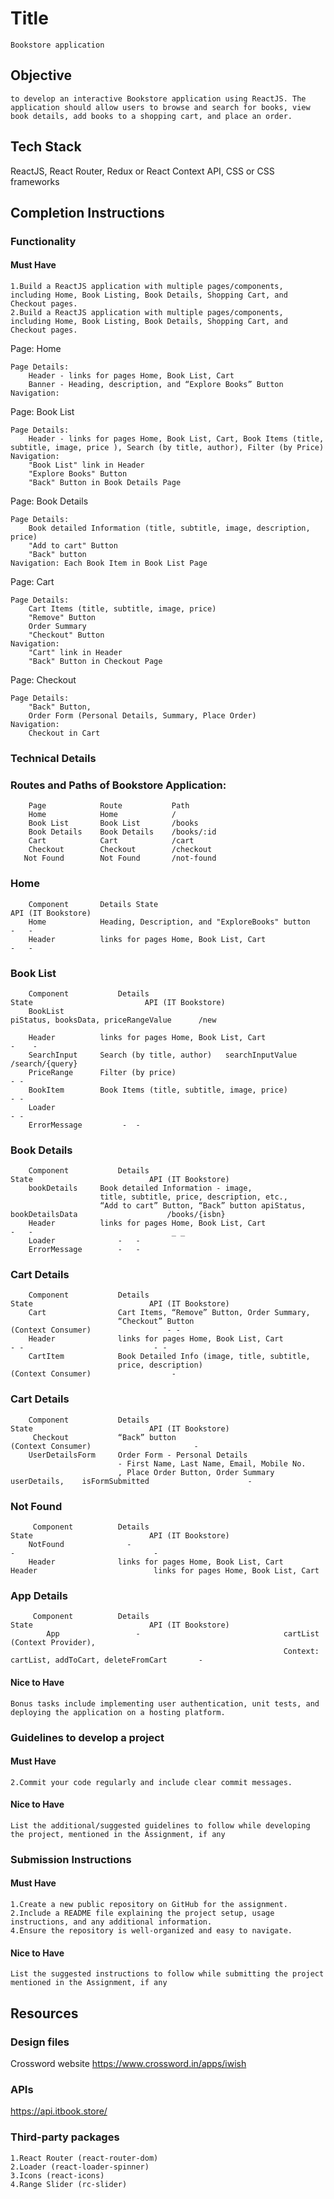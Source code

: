 # Title

    Bookstore application

## Objective

    to develop an interactive Bookstore application using ReactJS. The application should allow users to browse and search for books, view book details, add books to a shopping cart, and place an order.

## Tech Stack
 ReactJS, React Router, Redux or React Context API, CSS or CSS frameworks

## Completion Instructions

### Functionality

#### Must Have

    1.Build a ReactJS application with multiple pages/components, including Home, Book Listing, Book Details, Shopping Cart, and Checkout pages.
    2.Build a ReactJS application with multiple pages/components, including Home, Book Listing, Book Details, Shopping Cart, and Checkout pages.

Page: Home

    Page Details:
        Header - links for pages Home, Book List, Cart
        Banner - Heading, description, and “Explore Books” Button
    Navigation:

Page: Book List

    Page Details:
        Header - links for pages Home, Book List, Cart, Book Items (title, subtitle, image, price ), Search (by title, author), Filter (by Price)
    Navigation:
        "Book List" link in Header
        "Explore Books" Button
        "Back" Button in Book Details Page

Page: Book Details

    Page Details:
        Book detailed Information (title, subtitle, image, description, price)
        "Add to cart" Button
        "Back" button
    Navigation: Each Book Item in Book List Page

Page: Cart

    Page Details:
        Cart Items (title, subtitle, image, price)
        "Remove" Button
        Order Summary
        "Checkout" Button
    Navigation:
        "Cart" link in Header
        "Back" Button in Checkout Page

Page: Checkout

    Page Details:
        "Back" Button,
        Order Form (Personal Details, Summary, Place Order)
    Navigation:
        Checkout in Cart
    

### Technical Details
### Routes and Paths of Bookstore Application:
        Page	        Route	        Path
        Home	        Home	        /
        Book List	    Book List	    /books
        Book Details	Book Details	/books/:id
        Cart	        Cart	        /cart
        Checkout	    Checkout	    /checkout
       Not Found	    Not Found	    /not-found

### Home
        Component	    Details	State	                                    API (IT Bookstore)
        Home	        Heading, Description, and "ExploreBooks" button     	-	-
        Header	        links for pages Home, Book List, Cart	                -	-

### Book List
        Component	        Details	                                           State	                     API (IT Bookstore)
        BookList		                                              piStatus, booksData, priceRangeValue      /new
                        
        Header	        links for pages Home, Book List, Cart	                                               -	-
        SearchInput	    Search (by title, author)	searchInputValue	                                    /search/{query}
        PriceRange	    Filter (by price)	                                                                  -	-
        BookItem	    Book Items (title, subtitle, image, price)	                                          -	-
        Loader		                                                                                          - -
        ErrorMessage		 -	-

### Book Details 
        Component	        Details	                                            State	                       API (IT Bookstore)
        bookDetails 	Book detailed Information - image, 
                        title, subtitle, price, description, etc.,  
                        “Add to cart” Button, “Back” button	apiStatus,       bookDetailsData	                /books/{isbn}
        Header	        links for pages Home, Book List, Cart               	-	-                               _ _
        Loader		        -	-
        ErrorMessage		-	-

### Cart Details
        Component	        Details	                                            State	                       API (IT Bookstore)
        Cart	            Cart Items, “Remove” Button, Order Summary, 
                            “Checkout” Button	                               (Context Consumer)	              - -
        Header	            links for pages Home, Book List, Cart	              -	-                             - -
        CartItem	        Book Detailed Info (image, title, subtitle, 
                            price, description)	                                (Context Consumer)              	-

### Cart Details
        Component	        Details	                                            State	                       API (IT Bookstore)
         Checkout	        “Back” button	                               (Context Consumer)                   	-
        UserDetailsForm	    Order Form - Personal Details 
                            - First Name, Last Name, Email, Mobile No. 
                            , Place Order Button, Order Summary	userDetails,    isFormSubmitted	                     -
### Not Found
         Component	        Details	                                            State	                       API (IT Bookstore)
        NotFound	          -	                                                    -                           	-   
        Header	            links for pages Home, Book List, Cart	            Header	                        links for pages Home, Book List, Cart

### App Details
         Component	        Details	                                            State	                       API (IT Bookstore)
            App             	-	                             cartList (Context Provider), 
                                                                 Context: cartList, addToCart, deleteFromCart	    -


#### Nice to Have

    Bonus tasks include implementing user authentication, unit tests, and deploying the application on a hosting platform.

### Guidelines to develop a project

#### Must Have
    2.Commit your code regularly and include clear commit messages.
#### Nice to Have

    List the additional/suggested guidelines to follow while developing the project, mentioned in the Assignment, if any

### Submission Instructions

#### Must Have

    1.Create a new public repository on GitHub for the assignment.
    2.Include a README file explaining the project setup, usage instructions, and any additional information.
    4.Ensure the repository is well-organized and easy to navigate.
#### Nice to Have

    List the suggested instructions to follow while submitting the project mentioned in the Assignment, if any

## Resources

### Design files

   Crossword website https://www.crossword.in/apps/iwish
### APIs

   https://api.itbook.store/

### Third-party packages

    1.React Router (react-router-dom)
    2.Loader (react-loader-spinner)
    3.Icons (react-icons)
    4.Range Slider (rc-slider)